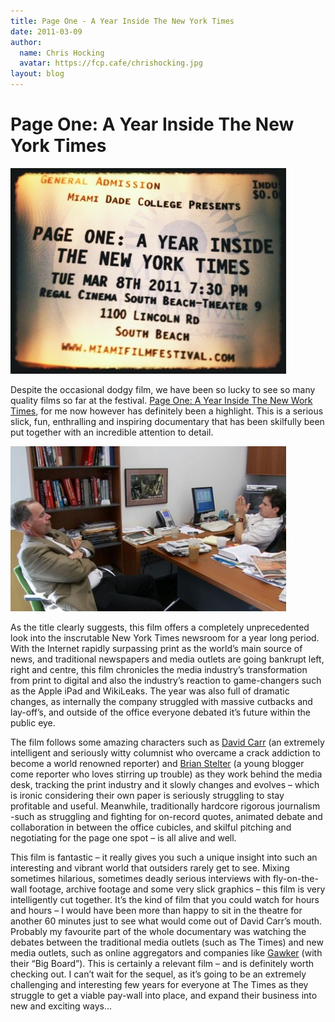 ```yaml
---
title: Page One - A Year Inside The New York Times
date: 2011-03-09
author:
  name: Chris Hocking
  avatar: https://fcp.cafe/chrishocking.jpg
layout: blog
---
```

# Page One: A Year Inside The New York Times

![](/static/blog/2011-03-pageone_ticket1-441x329.jpg "pageone_ticket")

Despite the occasional dodgy film, we have been so lucky to see so many quality films so far at the festival. [Page One: A Year Inside The New Work Times](http://www.imdb.com/title/tt1787777/ "IMDB"), for me now however has definitely been a highlight. This is a serious slick, fun, enthralling and inspiring documentary that has been skilfully been put together with an incredible attention to detail.

![](/static/blog/2011-03-pageone_frame-441x264.jpg "pageone_frame")

As the title clearly suggests, this film offers a completely unprecedented look into the inscrutable New York Times newsroom for a year long period. With the Internet rapidly surpassing print as the world’s main source of news, and traditional newspapers and media outlets are going bankrupt left, right and centre, this film chronicles the media industry’s transformation from print to digital and also the industry’s reaction to game-changers such as the Apple iPad and WikiLeaks. The year was also full of dramatic changes, as internally the company struggled with massive cutbacks and lay-off’s, and outside of the office everyone debated it’s future within the public eye.

The film follows some amazing characters such as [David Carr](http://en.wikipedia.org/wiki/David_Carr_(journalist) "Wikipedia") (an extremely intelligent and seriously witty columnist who overcame a crack addiction to become a world renowned reporter) and [Brian Stelter](http://en.wikipedia.org/wiki/Brian_Stelter "Wikipedia") (a young blogger come reporter who loves stirring up trouble) as they work behind the media desk, tracking the print industry and it slowly changes and evolves – which is ironic considering their own paper is seriously struggling to stay profitable and useful. Meanwhile, traditionally hardcore rigorous journalism -such as struggling and fighting for on-record quotes, animated debate and collaboration in between the office cubicles, and skilful pitching and negotiating for the page one spot – is all alive and well.

This film is fantastic – it really gives you such a unique insight into such an interesting and vibrant world that outsiders rarely get to see. Mixing sometimes hilarious, sometimes deadly serious interviews with fly-on-the-wall footage, archive footage and some very slick graphics – this film is very intelligently cut together. It’s the kind of film that you could watch for hours and hours – I would have been more than happy to sit in the theatre for another 60 minutes just to see what would come out of David Carr’s mouth. Probably my favourite part of the whole documentary was watching the debates between the traditional media outlets (such as The Times) and new media outlets, such as online aggregators and companies like [Gawker](http://en.wikipedia.org/wiki/Gawker "Wikipedia") (with their “Big Board”). This is certainly a relevant film – and is definitely worth checking out. I can’t wait for the sequel, as it’s going to be an extremely challenging and interesting few years for everyone at The Times as they struggle to get a viable pay-wall into place, and expand their business into new and exciting ways…